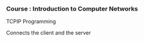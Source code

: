 ### Course : Introduction to Computer Networks
TCPIP Programming

Connects the client and the server
